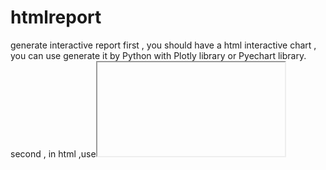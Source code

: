 # htmlreport
generate interactive report
first , you should have a html interactive chart , you can use generate it by Python with Plotly library or Pyechart library.
second , in html ,use<iframe> show
